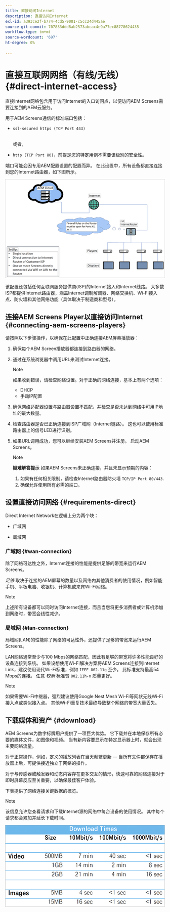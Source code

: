 ```yaml
---
title: 直接访问Internet
description: 直接访问Internet
exl-id: a393ce2f-b774-4cd5-9001-c5cc24d445ae
source-git-commit: 707833ddd8ab2573abcac4e9a77ec88778624435
workflow-type: tm+mt
source-wordcount: '697'
ht-degree: 0%

---
```


# 直接互联网网络（有线/无线） {#direct-internet-access}

直接Internet网络包含用于访问Internet的入口访问点，以便访问AEM Screens需要连接到的AEM云服务。

用于AEM Screens通信的标准端口包括：
* `ssl-secured https (TCP Port 443)`

   <br>或者,</br>

* `http (TCP Port 80)`，前提是您的特定用例不需要该级别的安全性。

端口可能会因专用AEM配置设置的配置而异。 在此设置中，所有设备都直接连接到您的Internet路由器，如下图所示。

![](/help/assets/direct-access-2.png)

该配置还包括任何互联网服务提供商(ISP)的Internet接入和Internet线路。 大多数ISP都提供Internet路由器，涵盖Internet调制解调器、网络交换机、Wi-Fi接入点、防火墙和其他网络功能（具体取决于制造商和型号）。

## 连接AEM Screens Player以直接访问Internet {#connecting-aem-screens-players}

请按照以下步骤操作，以确保在此配置中正确连接AEM屏幕播放器：

1. 确保每个AEM Screen播放器都连接到路由器的网络。
1. 通过在系统浏览器中调用URL来测试Internet连接。

   >[!NOTE]
   >如果收到错误，请检查网络设置。对于正确的网络连接，基本上有两个选项：
   >* DHCP
   >* 手动IP配置


1. 确保网络适配器设置与路由器设置不匹配，并检查是否未达到网络中可用IP地址的最大数量。

1. 检查路由器是否已正确连接到ISP广域网（Internet链路）。 这也可以使用标准路由器上的信号LED进行识别。
1. 如果URL调用成功，您可以继续安装AEM Screens并注册。 启动AEM Screens。

   >[!NOTE]
   >**疑难解答提示**
   >如果AEM Screens未正确连接，并且未显示预期的内容：
   >
   >1. 如果有任何相关限制，请检查Internet路由器防火墙 `TCP/IP Port 80/443`.
   >1. 确保允许使用所有必需的端口。


## 设置直接访问网络 {#requirements-direct}

Direct Internet Network在逻辑上分为两个块：

* 广域网

* 局域网

### 广域网 {#wan-connection}

除了网络可达性之外，Internet连接的性能是提供足够的带宽来运行AEM Screens。

*足够* 取决于连接的AEM屏幕的数量以及网络内其他消费者的使用情况，例如智能手机、平板电脑、收银机、计算机或来宾Wi-Fi网络。

>[!NOTE]
>
>上述所有设备都可以同时访问Internet连接，而且当您将更多消费者或计算机添加到网络时，带宽会线性减少。

### 局域网 {#lan-connection}

局域网(LAN)的性能除了网络的可达性外，还提供了足够的带宽来运行AEM Screens。

LAN网络通常至少与100 Mbps的网络匹配，因此有足够的带宽将许多性能良好的设备连接到系统。
如果设想使用Wi-Fi解决方案将AEM Screens连接到Internet Link，建议使用现代Wi-Fi标准，例如 `IEEE 802.11g` 至少。 此标准支持最高54 Mbps的连接。 任意 *较新* 标准赞 `802.11h-n` 质量更好。

>[!NOTE]
>
>如果需要Wi-Fi中继器，强烈建议使用Google Nest Mesh Wi-Fi等网状无线Wi-Fi接入点或类似接入点。 其他Wi-Fi重复技术最终导致整个网络的带宽大量丢失。

## 下载媒体和资产 {#download}

AEM Screens为数字标牌用户提供了一项巨大优势。 它下载并在本地保存所有必要的媒体文件，如图像和视频。 当有新内容要显示在特定显示器上时，就会出现主要网络流量。

对于正常操作，例如，定义的播放列表在当天频繁更新 — 当所有文件都保存在播放器上后，可提供接近独立于网络的操作。

对于与传感器或触发器和动态内容存在更多交互的情形，快速可靠的网络连接对于即时屏幕反应至关重要，以确保最佳客户体验。

下表提供了网络连接关键数据的概览。

>[!NOTE]
>
>该信息允许您查看请求和下载Internet源的网络中每台设备的使用情况。 其中每个请求都会累加并延长下载时间。

![](/help/assets/download-times-direct.png)
